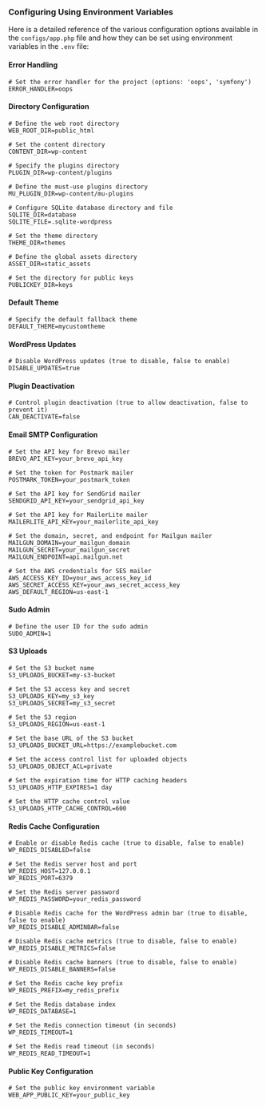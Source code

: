 ### Configuring Using Environment Variables

Here is a detailed reference of the various configuration options available in the `configs/app.php` file and how they can be set using environment variables in the `.env` file:

#### Error Handling

```shell
# Set the error handler for the project (options: 'oops', 'symfony')
ERROR_HANDLER=oops
```

#### Directory Configuration

```shell
# Define the web root directory
WEB_ROOT_DIR=public_html

# Set the content directory
CONTENT_DIR=wp-content

# Specify the plugins directory
PLUGIN_DIR=wp-content/plugins

# Define the must-use plugins directory
MU_PLUGIN_DIR=wp-content/mu-plugins

# Configure SQLite database directory and file
SQLITE_DIR=database
SQLITE_FILE=.sqlite-wordpress

# Set the theme directory
THEME_DIR=themes

# Define the global assets directory
ASSET_DIR=static_assets

# Set the directory for public keys
PUBLICKEY_DIR=keys
```

#### Default Theme

```shell
# Specify the default fallback theme
DEFAULT_THEME=mycustomtheme
```

#### WordPress Updates

```shell
# Disable WordPress updates (true to disable, false to enable)
DISABLE_UPDATES=true
```

#### Plugin Deactivation

```shell
# Control plugin deactivation (true to allow deactivation, false to prevent it)
CAN_DEACTIVATE=false
```

#### Email SMTP Configuration

```shell
# Set the API key for Brevo mailer
BREVO_API_KEY=your_brevo_api_key

# Set the token for Postmark mailer
POSTMARK_TOKEN=your_postmark_token

# Set the API key for SendGrid mailer
SENDGRID_API_KEY=your_sendgrid_api_key

# Set the API key for MailerLite mailer
MAILERLITE_API_KEY=your_mailerlite_api_key

# Set the domain, secret, and endpoint for Mailgun mailer
MAILGUN_DOMAIN=your_mailgun_domain
MAILGUN_SECRET=your_mailgun_secret
MAILGUN_ENDPOINT=api.mailgun.net

# Set the AWS credentials for SES mailer
AWS_ACCESS_KEY_ID=your_aws_access_key_id
AWS_SECRET_ACCESS_KEY=your_aws_secret_access_key
AWS_DEFAULT_REGION=us-east-1
```

#### Sudo Admin

```shell
# Define the user ID for the sudo admin
SUDO_ADMIN=1
```

#### S3 Uploads

```shell
# Set the S3 bucket name
S3_UPLOADS_BUCKET=my-s3-bucket

# Set the S3 access key and secret
S3_UPLOADS_KEY=my_s3_key
S3_UPLOADS_SECRET=my_s3_secret

# Set the S3 region
S3_UPLOADS_REGION=us-east-1

# Set the base URL of the S3 bucket
S3_UPLOADS_BUCKET_URL=https://examplebucket.com

# Set the access control list for uploaded objects
S3_UPLOADS_OBJECT_ACL=private

# Set the expiration time for HTTP caching headers
S3_UPLOADS_HTTP_EXPIRES=1 day

# Set the HTTP cache control value
S3_UPLOADS_HTTP_CACHE_CONTROL=600
```

#### Redis Cache Configuration

```shell
# Enable or disable Redis cache (true to disable, false to enable)
WP_REDIS_DISABLED=false

# Set the Redis server host and port
WP_REDIS_HOST=127.0.0.1
WP_REDIS_PORT=6379

# Set the Redis server password
WP_REDIS_PASSWORD=your_redis_password

# Disable Redis cache for the WordPress admin bar (true to disable, false to enable)
WP_REDIS_DISABLE_ADMINBAR=false

# Disable Redis cache metrics (true to disable, false to enable)
WP_REDIS_DISABLE_METRICS=false

# Disable Redis cache banners (true to disable, false to enable)
WP_REDIS_DISABLE_BANNERS=false

# Set the Redis cache key prefix
WP_REDIS_PREFIX=my_redis_prefix

# Set the Redis database index
WP_REDIS_DATABASE=1

# Set the Redis connection timeout (in seconds)
WP_REDIS_TIMEOUT=1

# Set the Redis read timeout (in seconds)
WP_REDIS_READ_TIMEOUT=1
```

#### Public Key Configuration

```shell
# Set the public key environment variable
WEB_APP_PUBLIC_KEY=your_public_key
```
